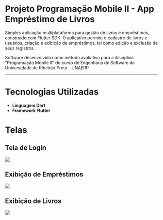 # Projeto Programação Mobile II - App Empréstimo de Livros

Simples aplicação multiplataforma para gestão de livros e empréstimos, construído com Flutter SDK. O aplicativo permite o cadastro de livros e usuários, criação e exibição de empréstimos, tal como edição e exclusão de seus registros.

Software desenvolvido como método avaliativo para a disciplina "Programação Mobile II" do curso de Engenharia de Software da Universidade de Ribeirão Preto - UNAERP

---

# Tecnologias Utilizadas
- **Linguagem Dart**
- **Framework Flutter**

# Telas
## Tela de Login
<img src="https://github.com/C-Vieira/AppMobileII/tree/main/assets/images/tela_login.png" />

## Exibição de Empréstimos
<img src="https://github.com/C-Vieira/AppMobileII/tree/main/assets/images/tela_home.png" />

## Exibição de Livros
<img src="https://github.com/C-Vieira/AppMobileII/tree/main/assets/images/tela_livros.png" />
